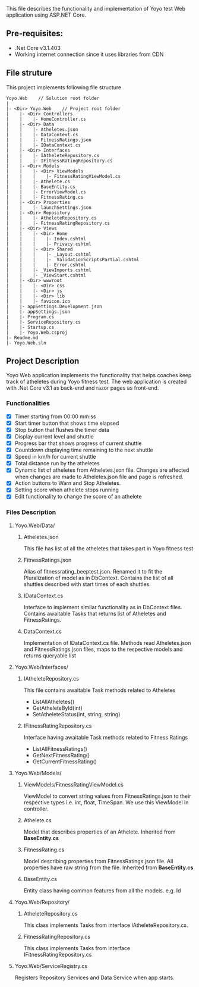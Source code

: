 This file describes the functionality and implementation of Yoyo test Web application using ASP.NET Core.

## Pre-requisites:
* .Net Core v3.1.403
* Working internet connection since it uses libraries from CDN

## File struture
This project implements following file structure
    
    Yoyo.Web    // Solution root folder
    |
    |- <Dir> Yoyo.Web    // Project root folder
    |    |- <Dir> Controllers
    |    |    |- HomeController.cs
    |    |- <Dir> Data
    |    |    |- Atheletes.json
    |    |    |- DataContext.cs
    |    |    |- FitnessRatings.json
    |    |    |- IDataContext.cs
    |    |- <Dir> Interfaces
    |    |    |- IAtheleteRepository.cs
    |    |    |- IFitnessRatingRepository.cs
    |    |- <Dir> Models
    |    |    |- <Dir> ViewModels
    |    |    |    |- FitnessRatingViewModel.cs
    |    |    |- Athelete.cs
    |    |    |- BaseEntity.cs
    |    |    |- ErrorViewModel.cs
    |    |    |- FitnessRating.cs
    |    |- <Dir> Properties
    |    |    |- launchSettings.json
    |    |- <Dir> Repository
    |    |    |- AtheleteRepository.cs
    |    |    |- FitnessRatingRepository.cs
    |    |- <Dir> Views
    |    |    |- <Dir> Home
    |    |    |    |- Index.cshtml
    |    |    |    |- Privacy.cshtml
    |    |    |- <Dir> Shared
    |    |    |    |- _Layout.cshtml
    |    |    |    |- _ValidationScriptsPartial.cshtml
    |    |    |    |- Error.cshtml
    |    |    |- _ViewImports.cshtml
    |    |    |- _ViewStart.cshtml
    |    |- <Dir> wwwroot
    |    |    |- <Dir> css
    |    |    |- <Dir> js
    |    |    |- <Dir> lib
    |    |    |- favicon.ico
    |    |- appSettings.Development.json
    |    |- appSettings.json
    |    |- Program.cs
    |    |- ServiceRepository.cs
    |    |- Startup.cs
    |    |- Yoyo.Web.csproj
    |- Readme.md
    |- Yoyo.Web.sln

## Project Description

Yoyo Web application implements the functionality that helps coaches keep track of atheletes during Yoyo fitness test. The web application is created with .Net Core v3.1 as back-end and razor pages as front-end.


### Functionalities

- [x] Timer starting from 00:00 mm:ss
- [x] Start timer button that shows time elapsed
- [x] Stop button that flushes the timer data
- [x] Display current level and shuttle
- [x] Progress bar that shows progress of current shuttle
- [x] Countdown displaying time remaining to the next shuttle
- [x] Speed in km/h for current shuttle
- [x] Total distance run by the atheletes
- [x] Dynamic list of atheletes from Atheletes.json file. Changes are affected when changes are made to Atheletes.json file and page is refreshed.
- [x] Action buttons to Warn and Stop Atheletes.
- [x] Setting score when athelete stops running
- [x] Edit functionality to change the score of an athelete

### Files Description
1. Yoyo.Web/Data/
    1. Atheletes.json

        This file has list of all the atheletes that takes part in Yoyo fitness test

    1. FitnessRatings.json
    
        Alias of fitnessrating_beeptest.json. Renamed it to fit the Pluralization of model as in DbContext. Contains the list of all shuttles described with start times of each shuttles.

    1. IDataContext.cs

        Interface to implement similar functionality as in DbContext files. Contains awaitable Tasks that returns list of Atheletes and FitnessRatings.

    1. DataContext.cs

        Implementation of IDataContext.cs file. Methods read Atheletes.json and FitnessRatings.json files, maps to the respective models and returns queryable list

1. Yoyo.Web/Interfaces/
    1. IAtheleteRepository.cs
    
        This file contains awaitable Task methods related to Atheletes
        * ListAllAtheletes()
        * GetAtheleteById(int)
        * SetAtheleteStatus(int, string, string)

    1. IFitnessRatingRepository.cs
    
        Interface having awaitable Task methods related to Fitness Ratings
        * ListAllFitnessRatings()
        * GetNextFitnessRating()
        * GetCurrentFitnessRating()

1. Yoyo.Web/Models/
    1. ViewModels/FitnessRatingViewModel.cs
        
        ViewModel to convert string values from FitnessRatings.json to their respective types i.e. int, float, TimeSpan. We use this ViewModel in controller.

    1. Athelete.cs
        
        Model that describes properties of an Athelete. Inherited from __BaseEntity.cs__

    1. FitnessRating.cs
    
        Model describing properties from FitnessRatings.json file. All properties have raw string from the file. Inherited from __BaseEntity.cs__

    1. BaseEntity.cs
    
        Entity class having common features from all the models. e.g. Id

1. Yoyo.Web/Repository/

    1. AtheleteRepository.cs
    
        This class implements Tasks from interface IAtheleteRepository.cs.

    1. FitnessRatingRepository.cs
    
        This class implements Tasks from interface IFitnessRatingRepository.cs

1. Yoyo.Web/ServiceRegistry.cs
    
    Registers Repository Services and Data Service when app starts.